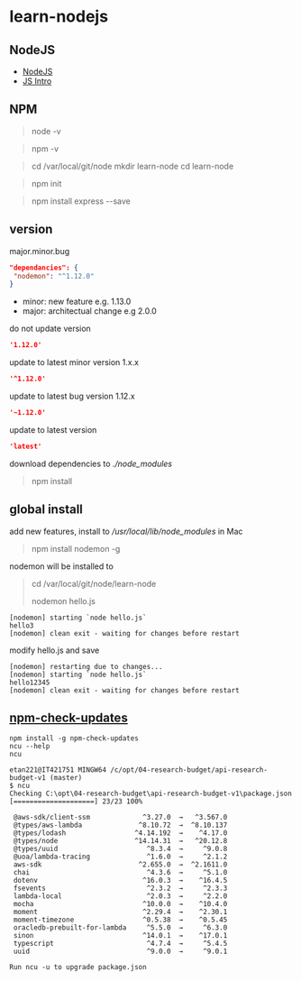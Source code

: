 # learn-nodejs

## NodeJS

- [NodeJS](https://www.udemy.com/course/teachnodejs)
- [JS Intro](https://www.udemy.com/course/javascript-adv)


## NPM

> node -v

> npm -v

> cd /var/local/git/node
> mkdir learn-node
> cd learn-node

> npm init

> npm install express --save

## version
major.minor.bug
```json
"dependancies": {
 "nodemon": "^1.12.0"
}
```
- minor: new feature e.g. 1.13.0
- major: architectual change e.g 2.0.0 

do not update version
```json
'1.12.0' 
```
update to latest minor version 1.x.x 
```json
'^1.12.0'
```
update to latest bug version 1.12.x
```json
'~1.12.0'
```
update to latest version
```json
'latest'
```
download dependencies to *./node_modules*
> npm install
>
## global install
add new features, install to */usr/local/lib/node_modules* in Mac 
> npm install nodemon -g

nodemon will be installed to

> cd /var/local/git/node/learn-node
>
> nodemon hello.js
```shell script
[nodemon] starting `node hello.js`
hello3
[nodemon] clean exit - waiting for changes before restart
```
modify hello.js and save
```shell script
[nodemon] restarting due to changes...
[nodemon] starting `node hello.js`
hello12345
[nodemon] clean exit - waiting for changes before restart
```
## [npm-check-updates](https://www.hostingadvice.com/how-to/update-npm-packages/#:~:text=One%20built%2Din%20way%20to,to%20easily%20upgrade%20your%20package)
```
npm install -g npm-check-updates
ncu --help
ncu

etan221@IT421751 MINGW64 /c/opt/04-research-budget/api-research-budget-v1 (master)
$ ncu
Checking C:\opt\04-research-budget\api-research-budget-v1\package.json
[====================] 23/23 100%

 @aws-sdk/client-ssm             ^3.27.0  →   ^3.567.0
 @types/aws-lambda              ^8.10.72  →  ^8.10.137
 @types/lodash                 ^4.14.192  →    ^4.17.0
 @types/node                   ^14.14.31  →   ^20.12.8
 @types/uuid                      ^8.3.4  →     ^9.0.8
 @uoa/lambda-tracing              ^1.6.0  →     ^2.1.2
 aws-sdk                        ^2.655.0  →  ^2.1611.0
 chai                             ^4.3.6  →     ^5.1.0
 dotenv                          ^16.0.3  →    ^16.4.5
 fsevents                         ^2.3.2  →     ^2.3.3
 lambda-local                     ^2.0.3  →     ^2.2.0
 mocha                           ^10.0.0  →    ^10.4.0
 moment                          ^2.29.4  →    ^2.30.1
 moment-timezone                 ^0.5.38  →    ^0.5.45
 oracledb-prebuilt-for-lambda     ^5.5.0  →     ^6.3.0
 sinon                           ^14.0.1  →    ^17.0.1
 typescript                       ^4.7.4  →     ^5.4.5
 uuid                             ^9.0.0  →     ^9.0.1

Run ncu -u to upgrade package.json

```